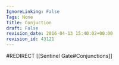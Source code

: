 ```yaml
---
IgnoreLinking: False
Tags: None
Title: Conjuction
draft: False
revision_date: 2016-04-13 15:40:02+00:00
revision_id: 43121
---
```


#REDIRECT [[Sentinel Gate#Conjunctions]]